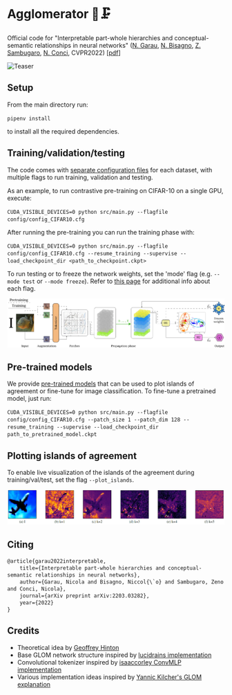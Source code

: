 # Agglomerator 🧠🗜
Official code for "Interpretable part-whole hierarchies and conceptual-semantic relationships in neural networks" ([N. Garau](https://scholar.google.it/citations?user=r8BzAfcAAAAJ&hl=en), [N. Bisagno](https://scholar.google.it/citations?user=ZpDDp2AAAAAJ&hl=en), [Z. Sambugaro](https://scholar.google.it/citations?user=a4CmqMYAAAAJ&hl=en), [N. Conci](https://scholar.google.it/citations?user=mR1GK28AAAAJ&hl=en), CVPR2022) \[[pdf](https://arxiv.org/abs/2203.03282)\]

![Teaser](img/teaser.jpg)

## Setup

From the main directory run:

``pipenv install``

to install all the required dependencies.

## Training/validation/testing

The code comes with [separate configuration files](config) for each dataset, with multiple flags to run training, validation and testing.

As an example, to run contrastive pre-training on CIFAR-10 on a single GPU, execute:

``CUDA_VISIBLE_DEVICES=0 python src/main.py --flagfile config/config_CIFAR10.cfg``

After running the pre-training you can run the training phase with:

``CUDA_VISIBLE_DEVICES=0 python src/main.py --flagfile config/config_CIFAR10.cfg --resume_training --supervise --load_checkpoint_dir <path_to_checkpoint.ckpt>``

To run testing or to freeze the network weights, set the 'mode' flag (e.g. ``--mode test`` or ``--mode freeze``). 
Refer to [this page](src/flags_Agglomerator.py) for additional info about each flag.

![Training](img/training.jpg)

## Pre-trained models

We provide [pre-trained models](https://drive.google.com/drive/folders/1fydLRfoyZVsKKZYgKHrjh2lfstLWGbh1?usp=sharing) that can be used to plot islands of agreement or fine-tune for image classification. To fine-tune a pretrained model, just run:

``CUDA_VISIBLE_DEVICES=0 python src/main.py --flagfile config/config_CIFAR10.cfg --patch_size 1 --patch_dim 128 --resume_training --supervise --load_checkpoint_dir path_to_pretrained_model.ckpt``

## Plotting islands of agreement

To enable live visualization of the islands of the agreement during training/val/test, set the flag ``--plot_islands``.

![Islands](img/islands.png)

## Citing

    @article{garau2022interpretable,
        title={Interpretable part-whole hierarchies and conceptual-semantic relationships in neural networks},
        author={Garau, Nicola and Bisagno, Niccol{\`o} and Sambugaro, Zeno and Conci, Nicola},
        journal={arXiv preprint arXiv:2203.03282},
        year={2022}
    }

## Credits

- Theoretical idea by [Geoffrey Hinton](https://arxiv.org/pdf/2102.12627.pdf)
- Base GLOM network structure inspired by [lucidrains implementation](https://github.com/lucidrains/glom-pytorch)
- Convolutional tokenizer inspired by [isaaccorley ConvMLP implementation](https://github.com/isaaccorley/convmlp-pytorch)
- Various implementation ideas inspired by [Yannic Kilcher's GLOM explanation](https://www.youtube.com/watch?v=cllFzkvrYmE)